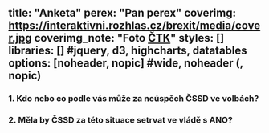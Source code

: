 title: "Anketa"
perex: "Pan perex"
coverimg: https://interaktivni.rozhlas.cz/brexit/media/cover.jpg
coverimg_note: "Foto <a href='https://ctk.cz'>ČTK</a>"
styles: []
libraries: [] #jquery, d3, highcharts, datatables
options: [noheader, nopic] #wide, noheader (, nopic)
---

### 1. Kdo nebo co podle vás může za neúspěch ČSSD ve volbách?
### 2. Měla by ČSSD za této situace setrvat ve vládě s ANO?

<wide>
<div id="anketa-wrapper"></div>
</wide>